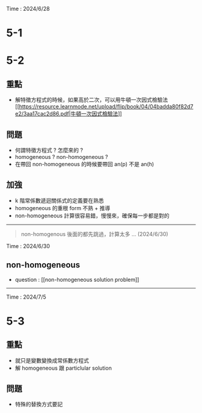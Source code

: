Time : 2024/6/28
# 5-1
# 5-2
## 重點
- 解特徵方程式的時候，如果高於二次，可以用牛頓一次因式檢驗法 [[https://resource.learnmode.net/upload/flip/book/04/04badda80f82d7e2/3aa17cac2d86.pdf|牛頓一次因式檢驗法]]
## 問題
- 何謂特徵方程式 ? 怎麼來的 ?
- homogeneous ? non-homogeneous ?
- 在帶回 non-homogeneous 的時候要帶回 an(p) 不是 an(h)
## 加強
- k 階常係數遞迴關係式的定義要在熟悉
- homogeneous 的重根 form 不熟 + 推導
- non-homogeneous 計算很容易錯，慢慢來，確保每一步都是對的
---
> non-homogenous 後面的都先跳過，計算太多 ... (2024/6/30)

Time : 2024/6/30
## non-homogeneous
- question : [[non-homogeneous solution problem]]
---
Time : 2024/7/5
# 5-3
## 重點
- 就只是變數變換成常係數方程式
- 解 homogeneous 跟 particlular solution
## 問題
- 特殊的替換方式要記
